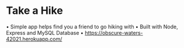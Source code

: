 # Take a Hike

•	Simple app helps find you a friend to go hiking with
•	Built with Node, Express and MySQL Database
•	https://obscure-waters-42021.herokuapp.com/
